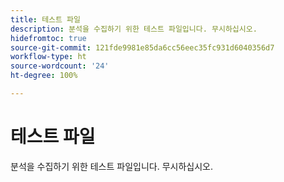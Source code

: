 ```yaml
---
title: 테스트 파일
description: 분석을 수집하기 위한 테스트 파일입니다. 무시하십시오.
hidefromtoc: true
source-git-commit: 121fde9981e85da6cc56eec35fc931d6040356d7
workflow-type: ht
source-wordcount: '24'
ht-degree: 100%

---
```



# 테스트 파일

분석을 수집하기 위한 테스트 파일입니다. 무시하십시오.